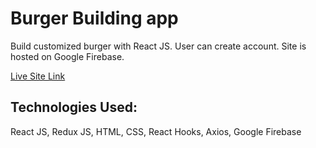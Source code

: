 # Burger Building app
Build customized burger with React JS. User can create account. Site is hosted on Google Firebase. 

[Live Site Link](https://react-my-burger-55210.firebaseapp.com/)

## Technologies Used:
React JS, Redux JS, HTML, CSS, React Hooks, Axios, Google Firebase 